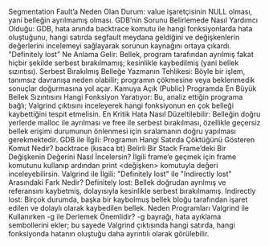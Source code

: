 Segmentation Fault’a Neden Olan Durum:
    value işaretçisinin NULL olması, yani belleğin ayrılmamış olması.
GDB’nin Sorunu Belirlemede Nasıl Yardımcı Olduğu:
    GDB, hata anında backtrace komutu ile hangi fonksiyonlarda hata oluştuğunu, hangi satırda segfault meydana geldiğini ve değişkenlerin değerlerini incelemeyi sağlayarak sorunun kaynağını ortaya çıkardı.
"Definitely lost" Ne Anlama Gelir:
    Bellek, program tarafından ayrılmış fakat hiçbir şekilde serbest bırakılmamış; kesinlikle kaybedilmiş (yani bellek sızıntısı).
Serbest Bırakılmış Belleğe Yazmanın Tehlikesi:
    Böyle bir işlem, tanımsız davranışa neden olabilir; programın çökmesine veya beklenmedik sonuçlar doğurmasına yol açar.
Kamuya Açık (Public) Programda En Büyük Bellek Sızıntısını Hangi Fonksiyon Yaratıyor:
    Bu, analiz ettiğin programa bağlı; Valgrind çıktısını inceleyerek hangi fonksiyonun en çok belleği kaybettiğini tespit etmelisin.
En Kritik Hata Nasıl Düzeltilebilir:
    Belleğin doğru yerlerde malloc ile ayrılması ve free ile serbest bırakılması, özellikle geçersiz bellek erişimi durumunun önlenmesi için sıralamanın doğru yapılması gerekmektedir.
GDB ile İlgili:
    Programın Hangi Satırda Çöktüğünü Gösteren Komut Nedir?
        backtrace (kısaca bt)
    Belirli Bir Stack Frame’deki Bir Değişkenin Değerini Nasıl İncelersin?
        İlgili frame’e geçmek için frame <numara> komutunu kullanıp ardından print <değişken> komutuyla değeri inceleyebilirsin.
Valgrind ile İlgili:
    "Definitely lost" ile "Indirectly lost" Arasındaki Fark Nedir?
        Definitely lost: Bellek doğrudan ayrılmış ve referansını kaybetmiş, dolayısıyla kesinlikle serbest bırakılmamış.
        Indirectly lost: Birçok durumda, başka bir kaybolmuş bellek bloğu tarafından işaret edilen ve dolaylı olarak kaybedilen bellek.
    Neden Programları Valgrind ile Kullanırken -g ile Derlemek Önemlidir?
        -g bayrağı, hata ayıklama sembollerini ekler; bu sayede Valgrind çıktısında hangi satırda, hangi fonksiyonda hatanın oluştuğu daha ayrıntılı olarak görülebilir.
